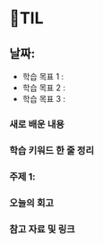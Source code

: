 # 🧾TIL
## 날짜: 

- 학습 목표 1 : 
- 학습 목표 2 : 
- 학습 목표 3 : 

### 새로 배운 내용

### 학습 키워드 한 줄 정리

### 주제 1: 


### 오늘의 회고


### 참고 자료 및 링크
